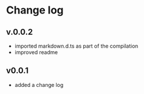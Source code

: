 # Change log

## v.0.0.2
- imported markdown.d.ts as part of the compilation
- improved readme

## v0.0.1
- added a change log
